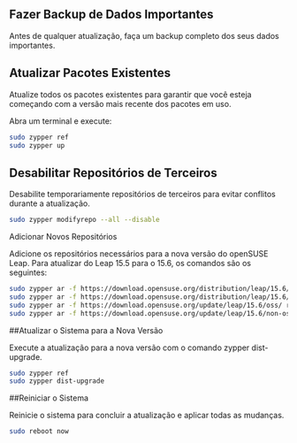 ## Fazer Backup de Dados Importantes

Antes de qualquer atualização, faça um backup completo dos seus dados importantes.

## Atualizar Pacotes Existentes

Atualize todos os pacotes existentes para garantir que você esteja começando com a versão mais recente dos pacotes em uso.

Abra um terminal e execute:

```bash
sudo zypper ref
sudo zypper up
```

## Desabilitar Repositórios de Terceiros

Desabilite temporariamente repositórios de terceiros para evitar conflitos durante a atualização.

```bash
sudo zypper modifyrepo --all --disable
```
Adicionar Novos Repositórios

Adicione os repositórios necessários para a nova versão do openSUSE Leap. Para atualizar do Leap 15.5 para o 15.6, os comandos são os seguintes:
```bash
sudo zypper ar -f https://download.opensuse.org/distribution/leap/15.6/repo/oss/ repo-oss-15.6
sudo zypper ar -f https://download.opensuse.org/distribution/leap/15.6/repo/non-oss/ repo-non-oss-15.6
sudo zypper ar -f https://download.opensuse.org/update/leap/15.6/oss/ repo-update-oss-15.6
sudo zypper ar -f https://download.opensuse.org/update/leap/15.6/non-oss/ repo-update-non-oss-15.6
```
##Atualizar o Sistema para a Nova Versão

Execute a atualização para a nova versão com o comando zypper dist-upgrade.
```bash
sudo zypper ref
sudo zypper dist-upgrade
```
##Reiniciar o Sistema

Reinicie o sistema para concluir a atualização e aplicar todas as mudanças.
```bash
sudo reboot now
```


